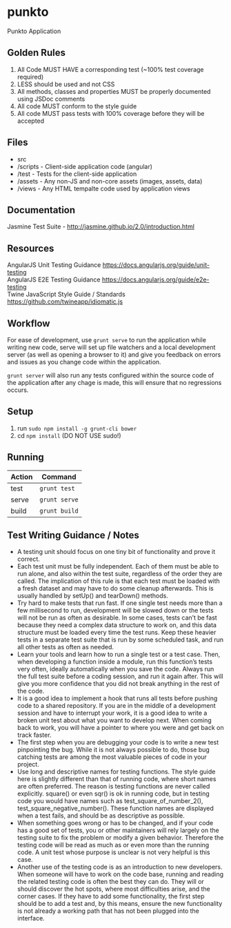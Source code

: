 punkto
======

Punkto Application


## Golden Rules

1. All Code MUST HAVE a corresponding test (~100% test coverage required)
2. LESS should be used and not CSS
3. All methods, classes and properties MUST be properly documented using JSDoc comments
4. All code MUST conform to the style guide
5. All code MUST pass tests with 100% coverage before they will be accepted

## Files

- src
-   /scripts - Client-side application code (angular)
-   /test - Tests for the client-side application
-   /assets - Any non-JS and non-core assets (images, assets, data)
-   /views - Any HTML tempalte code used by application views

## Documentation

Jasmine Test Suite - http://jasmine.github.io/2.0/introduction.html   

## Resources

AngularJS Unit Testing Guidance https://docs.angularjs.org/guide/unit-testing    
AngularJS E2E Testing Guidance https://docs.angularjs.org/guide/e2e-testing   
Twine JavaScript Style Guide / Standards https://github.com/twineapp/idiomatic.js   

## Workflow

For ease of development, use `grunt serve` to run the application while writing new code, serve will set up file watchers and a local development server (as well as opening a browser to it) and give you feedback on errors and issues as you change code within the application.

`grunt server` will also run any tests configured within the source code of the application after any chage is made, this will ensure that no regressions occurs.

## Setup

1. run `sudo npm install -g grunt-cli bower`
2. cd `npm install` (DO NOT USE sudo!)

## Running

| Action  | Command           |
|---------|-------------------|
| test    | `grunt test`      |
| serve   | `grunt serve`     |
| build   | `grunt build`     |

## Test Writing Guidance / Notes

- A testing unit should focus on one tiny bit of functionality and prove it correct.
- Each test unit must be fully independent. Each of them must be able to run alone, and also within the test suite, regardless of the order they are called. The implication of this rule is that each test must be loaded with a fresh dataset and may have to do some cleanup afterwards. This is usually handled by setUp() and tearDown() methods.
- Try hard to make tests that run fast. If one single test needs more than a few millisecond to run, development will be slowed down or the tests will not be run as often as desirable. In some cases, tests can’t be fast because they need a complex data structure to work on, and this data structure must be loaded every time the test runs. Keep these heavier tests in a separate test suite that is run by some scheduled task, and run all other tests as often as needed.
- Learn your tools and learn how to run a single test or a test case. Then, when developing a function inside a module, run this function’s tests very often, ideally automatically when you save the code.
Always run the full test suite before a coding session, and run it again after. This will give you more confidence that you did not break anything in the rest of the code.
- It is a good idea to implement a hook that runs all tests before pushing code to a shared repository.
If you are in the middle of a development session and have to interrupt your work, it is a good idea to write a broken unit test about what you want to develop next. When coming back to work, you will have a pointer to where you were and get back on track faster.
- The first step when you are debugging your code is to write a new test pinpointing the bug. While it is not always possible to do, those bug catching tests are among the most valuable pieces of code in your project.
- Use long and descriptive names for testing functions. The style guide here is slightly different than that of running code, where short names are often preferred. The reason is testing functions are never called explicitly. square() or even sqr() is ok in running code, but in testing code you would have names such as test_square_of_number_2(), test_square_negative_number(). These function names are displayed when a test fails, and should be as descriptive as possible.
- When something goes wrong or has to be changed, and if your code has a good set of tests, you or other maintainers will rely largely on the testing suite to fix the problem or modify a given behavior. Therefore the testing code will be read as much as or even more than the running code. A unit test whose purpose is unclear is not very helpful is this case.
- Another use of the testing code is as an introduction to new developers. When someone will have to work on the code base, running and reading the related testing code is often the best they can do. They will or should discover the hot spots, where most difficulties arise, and the corner cases. If they have to add some functionality, the first step should be to add a test and, by this means, ensure the new functionality is not already a working path that has not been plugged into the interface.
